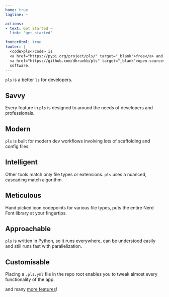 ```yaml
---
home: true
tagline: ~

actions:
- text: Get Started →
  link: 'get_started'

footerHtml: true
footer: |
  <code>pls</code> is
  <a href="https://pypi.org/project/pls/" target="_blank">free</a> and
  <a href="https://github.com/dhruvkb/pls" target="_blank">open-source</a> 
  software.
---
```


`pls` is a better `ls` for developers.

<div class="features">
  <div class="feature">
    <h2>Savvy</h2>
    <p>
      Every feature in <code>pls</code> is designed to around the needs of developers and professionals.
    </p>
  </div>

  <div class="feature">
    <h2>Modern</h2>
    <p>
      <code>pls</code> is built for modern dev workflows involving lots of scaffolding and config files.
    </p>
  </div>

  <div class="feature">
    <h2>Intelligent</h2>
    <p>
      Other tools match only file types or extensions. <code>pls</code> uses a nuanced, cascading match algorithm.
    </p>
  </div>

  <div class="feature">
    <h2>Meticulous</h2>
    <p>
      Hand picked icon codepoints for various file types, puts the entire Nerd Font library at your fingertips.
    </p>
  </div>

  <div class="feature">
    <h2>Approachable</h2>
    <p>
      <code>pls</code> is written in Python, so it runs everywhere, can be understood easily and still runs fast with parallelization.
    </p>
  </div>

  <div class="feature">
    <h2>Customisable</h2>
    <p>
      Placing a <code>.pls.yml</code> file in the repo root enables you to tweak almost every functionality of the app.
    </p>
  </div>
</div>

and many [more features](features)!
